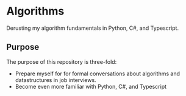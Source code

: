 # Algorithms

Derusting my algorithm fundamentals in Python, C#, and Typescript.

## Purpose

The purpose of this repository is three-fold:

- Prepare myself for for formal conversations about algorithms and datastructures in job interviews.
- Become even more familiar with Python, C#, and Typescript
